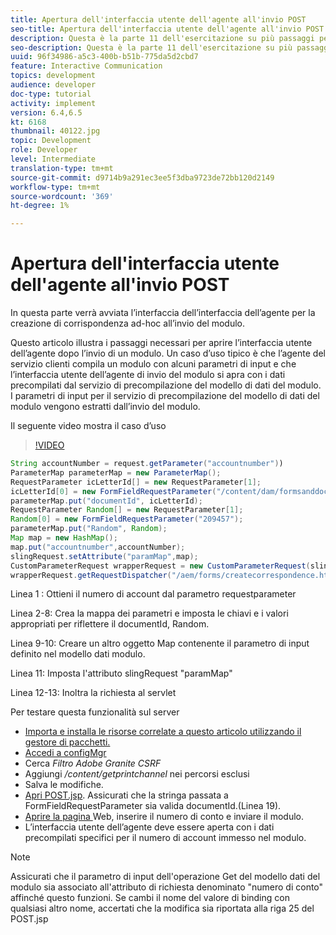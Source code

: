```yaml
---
title: Apertura dell'interfaccia utente dell'agente all'invio POST
seo-title: Apertura dell'interfaccia utente dell'agente all'invio POST
description: Questa è la parte 11 dell'esercitazione su più passaggi per creare il primo documento di comunicazione interattivo per il canale di stampa. In questa parte verrà avviata l’interfaccia dell’interfaccia dell’agente per la creazione di corrispondenza ad-hoc all’invio del modulo.
seo-description: Questa è la parte 11 dell'esercitazione su più passaggi per creare il primo documento di comunicazione interattivo per il canale di stampa. In questa parte verrà avviata l’interfaccia dell’interfaccia dell’agente per la creazione di corrispondenza ad-hoc all’invio del modulo.
uuid: 96f34986-a5c3-400b-b51b-775da5d2cbd7
feature: Interactive Communication
topics: development
audience: developer
doc-type: tutorial
activity: implement
version: 6.4,6.5
kt: 6168
thumbnail: 40122.jpg
topic: Development
role: Developer
level: Intermediate
translation-type: tm+mt
source-git-commit: d9714b9a291ec3ee5f3dba9723de72bb120d2149
workflow-type: tm+mt
source-wordcount: '369'
ht-degree: 1%

---
```



# Apertura dell&#39;interfaccia utente dell&#39;agente all&#39;invio POST

In questa parte verrà avviata l’interfaccia dell’interfaccia dell’agente per la creazione di corrispondenza ad-hoc all’invio del modulo.

Questo articolo illustra i passaggi necessari per aprire l’interfaccia utente dell’agente dopo l’invio di un modulo. Un caso d’uso tipico è che l’agente del servizio clienti compila un modulo con alcuni parametri di input e che l’interfaccia utente dell’agente di invio del modulo si apra con i dati precompilati dal servizio di precompilazione del modello di dati del modulo. I parametri di input per il servizio di precompilazione del modello di dati del modulo vengono estratti dall’invio del modulo.

Il seguente video mostra il caso d’uso

>[!VIDEO](https://video.tv.adobe.com/v/40122/?quality=9&learn=on)

```java
String accountNumber = request.getParameter("accountnumber"))
ParameterMap parameterMap = new ParameterMap();
RequestParameter icLetterId[] = new RequestParameter[1];
icLetterId[0] = new FormFieldRequestParameter("/content/dam/formsanddocuments/retirementstatementprint");
parameterMap.put("documentId", icLetterId);
RequestParameter Random[] = new RequestParameter[1];
Random[0] = new FormFieldRequestParameter("209457");
parameterMap.put("Random", Random);
Map map = new HashMap();
map.put("accountnumber",accountNumber);
slingRequest.setAttribute("paramMap",map);
CustomParameterRequest wrapperRequest = new CustomParameterRequest(slingRequest,parameterMap,"GET");
wrapperRequest.getRequestDispatcher("/aem/forms/createcorrespondence.html").include(wrapperRequest, response);
```

Linea 1 : Ottieni il numero di account dal parametro requestparameter

Linea 2-8: Crea la mappa dei parametri e imposta le chiavi e i valori appropriati per riflettere il documentId, Random.

Linea 9-10: Creare un altro oggetto Map contenente il parametro di input definito nel modello dati modulo.

Linea 11: Imposta l&#39;attributo slingRequest &quot;paramMap&quot;

Linea 12-13: Inoltra la richiesta al servlet

Per testare questa funzionalità sul server

* [Importa e installa le risorse correlate a questo articolo utilizzando il gestore di pacchetti.](assets/launch-agent-ui.zip)
* [Accedi a configMgr](http://localhost:4502/system/console/configMgr)
* Cerca _Filtro Adobe Granite CSRF_
* Aggiungi _/content/getprintchannel_ nei percorsi esclusi
* Salva le modifiche.
* [Apri POST.jsp](http://localhost:4502/apps/AEMForms/openprintchannel/POST.jsp). Assicurati che la stringa passata a FormFieldRequestParameter sia valida documentId.(Linea 19).
* [Aprire la pagina ](http://localhost:4502/content/OpenPrintChannel.html) Web, inserire il numero di conto e inviare il modulo.
* L’interfaccia utente dell’agente deve essere aperta con i dati precompilati specifici per il numero di account immesso nel modulo.

>[!NOTE]
>
>Assicurati che il parametro di input dell&#39;operazione Get del modello dati del modulo sia associato all&#39;attributo di richiesta denominato &quot;numero di conto&quot; affinché questo funzioni. Se cambi il nome del valore di binding con qualsiasi altro nome, accertati che la modifica sia riportata alla riga 25 del POST.jsp

